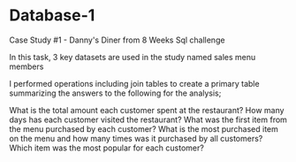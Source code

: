# Database-1
Case Study #1 - Danny's Diner from 8 Weeks Sql challenge

In this task, 3 key datasets are used in the study named
sales
menu
members

I performed operations including join tables to create a primary table summarizing the answers to the following for the analysis;

What is the total amount each customer spent at the restaurant?
How many days has each customer visited the restaurant?
What was the first item from the menu purchased by each customer?
What is the most purchased item on the menu and how many times was it purchased by all customers?
Which item was the most popular for each customer?

